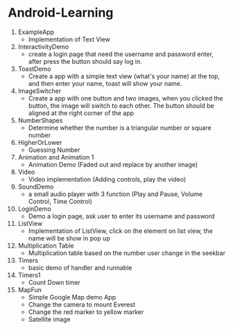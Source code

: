 # Android-Learning

1. ExampleApp
   * Implementation of Text View
2. InteractivityDemo
   * create a login page that need the username and password enter, after press the button should say log in.
3. ToastDemo
   * Create a app with a simple text view (what's your name) at the top, and then enter your name, toast will show your name.
4. ImageSwitcher
   - Create a app with one button and two images, when you clicked the button, the image will switch to each other. The button should be aligned at the right corner of the app
5. NumberShapes
   - Determine whether the number is a triangular number or square number
6. HigherOrLower
   - Guessing Number 
7. Animation and Animation 1
   - Animation Demo (Faded out and replace by another image)
8. Video
   - Video implementation (Adding controls, play the video)
9. SoundDemo
   * a small audio player with 3 function (Play and Pause, Volume Control, Time Control)
10. LoginDemo
    * Demo a login page, ask user to enter its username and password
11. ListView
    * Implementation of ListView, click on the element on list view, the name will be show in pop up
12. Multiplication Table
    * Multiplication table based on the number user change in the seekbar
13. Timers
    * basic demo of handler and runnable
14. Timers1
    * Count Down timer
15. MapFun
    * Simple Google Map demo App
    * Change the camera to mount Everest
    * Change the red marker to yellow marker
    * Satellite image